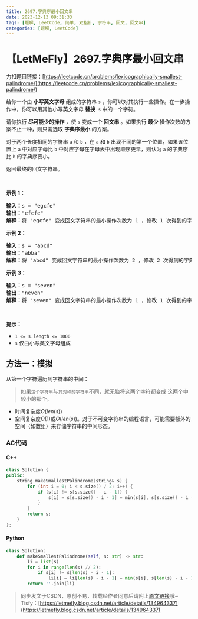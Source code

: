 ```yaml
---
title: 2697.字典序最小回文串
date: 2023-12-13 09:31:33
tags: [题解, LeetCode, 简单, 双指针, 字符串, 回文, 回文串]
categories: [题解, LeetCode]
---
```


# 【LetMeFly】2697.字典序最小回文串

力扣题目链接：[https://leetcode.cn/problems/lexicographically-smallest-palindrome/](https://leetcode.cn/problems/lexicographically-smallest-palindrome/)

<p>给你一个由 <strong>小写英文字母</strong> 组成的字符串 <code>s</code> ，你可以对其执行一些操作。在一步操作中，你可以用其他小写英文字母 <strong>替换</strong>&nbsp; <code>s</code> 中的一个字符。</p>

<p>请你执行 <strong>尽可能少的操作</strong> ，使 <code>s</code> 变成一个 <strong>回文串</strong> 。如果执行 <strong>最少</strong> 操作次数的方案不止一种，则只需选取 <strong>字典序最小</strong> 的方案。</p>

<p>对于两个长度相同的字符串 <code>a</code> 和 <code>b</code> ，在 <code>a</code> 和 <code>b</code> 出现不同的第一个位置，如果该位置上 <code>a</code> 中对应字母比 <code>b</code> 中对应字母在字母表中出现顺序更早，则认为 <code>a</code> 的字典序比 <code>b</code> 的字典序要小。</p>

<p>返回最终的回文字符串。</p>

<p>&nbsp;</p>

<p><strong>示例 1：</strong></p>

<pre>
<strong>输入：</strong>s = "egcfe"
<strong>输出：</strong>"efcfe"
<strong>解释：</strong>将 "egcfe" 变成回文字符串的最小操作次数为 1 ，修改 1 次得到的字典序最小回文字符串是 "efcfe"，只需将 'g' 改为 'f' 。
</pre>

<p><strong>示例 2：</strong></p>

<pre>
<strong>输入：</strong>s = "abcd"
<strong>输出：</strong>"abba"
<strong>解释：</strong>将 "abcd" 变成回文字符串的最小操作次数为 2 ，修改 2 次得到的字典序最小回文字符串是 "abba" 。
</pre>

<p><strong>示例 3：</strong></p>

<pre>
<strong>输入：</strong>s = "seven"
<strong>输出：</strong>"neven"
<strong>解释：</strong>将 "seven" 变成回文字符串的最小操作次数为 1 ，修改 1 次得到的字典序最小回文字符串是 "neven" 。</pre>

<p>&nbsp;</p>

<p><strong>提示：</strong></p>

<ul>
	<li><code>1 &lt;= s.length &lt;= 1000</code></li>
	<li><code>s</code> 仅由小写英文字母组成</li>
</ul>


    
## 方法一：模拟

从第一个字符遍历到字符串的中间：

> 如果```这个字符串```与```其对称的字符串```不同，就无脑将这两个字符都变成 这两个中较小的那个。

+ 时间复杂度$O(len(s))$
+ 空间复杂度$O(1)$或$O(len(s))$。对于不可变字符串的编程语言，可能需要额外的空间（如数组）来存储字符串的中间形态。

### AC代码

#### C++

```cpp
class Solution {
public:
    string makeSmallestPalindrome(string& s) {
        for (int i = 0; i < s.size() / 2; i++) {
            if (s[i] != s[s.size() - i - 1]) {
                s[i] = s[s.size() - i - 1] = min(s[i], s[s.size() - i - 1]);
            }
        }
        return s;
    }
};
```

#### Python

```python
class Solution:
    def makeSmallestPalindrome(self, s: str) -> str:
        li = list(s)
        for i in range(len(s) // 2):
            if s[i] != s[len(s) - i - 1]:
                li[i] = li[len(s) - i - 1] = min(s[i], s[len(s) - i - 1])
        return ''.join(li)
```

> 同步发文于CSDN，原创不易，转载经作者同意后请附上[原文链接](https://blog.letmefly.xyz/2023/12/13/LeetCode%202697.%E5%AD%97%E5%85%B8%E5%BA%8F%E6%9C%80%E5%B0%8F%E5%9B%9E%E6%96%87%E4%B8%B2/)哦~
> Tisfy：[https://letmefly.blog.csdn.net/article/details/134964337](https://letmefly.blog.csdn.net/article/details/134964337)
